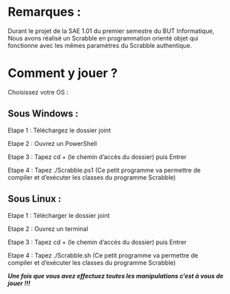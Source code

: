 # Remarques :

Durant le projet de la SAE 1.01 du premier semestre du BUT Informatique, Nous avons réalisé un Scrabble en programmation orienté objet qui fonctionne avec les mêmes paramètres du Scrabble authentique.

# Comment y jouer ?


Choisissez votre OS :

## Sous Windows :

Etape 1 : Téléchargez le dossier joint

Etape 2 : Ouvrez un PowerShell

Etape 3 : Tapez cd + (le chemin d’accès du dossier) puis Entrer

Etape 4 : Tapez ./Scrabble.ps1 (Ce petit programme va permettre de compiler et d’exécuter les classes du programme Scrabble)

## Sous Linux :

Etape 1 : Télécharger le dossier joint

Etape 2 : Ouvrez un terminal

Etape 3 : Tapez cd + (le chemin d’accès du dossier) puis Entrer

Etape 4 : Tapez ./Scrabble.sh (Ce petit programme va permettre de compiler et d’exécuter les classes du programme Scrabble)

*__Une fois que vous avez effectuez toutes les manipulations c’est à vous de jouer !!!__*
